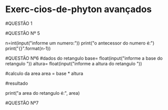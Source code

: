 # Exerc-cios-de-phyton avançados

#QUESTÃO 1







#QUESTÃO Nº 5

n=int(input("informe um numero:"))
print("o antecessor do numero é:")
print("{}".format(n-1))



#QUESTÃO Nº6
#dados do retangulo
base= float(input("informe a base do retangulo "))
altura= float(input("informe a altura do retangulo "))
 
#calculo da area
area = base * altura
 
 #resultado
 
print("a area do retangulo é:", area)


#QUESTÃO Nº7






 
